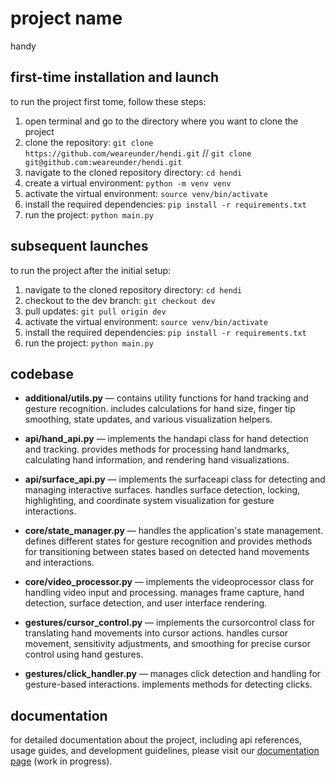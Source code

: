 # project name

handy

## first-time installation and launch

to run the project first tome, follow these steps:

1. open terminal and go to the directory where you want to clone the project
2. clone the repository: `git clone https://github.com/weareunder/hendi.git` // `git clone git@github.com:weareunder/hendi.git`
2. navigate to the cloned repository directory: `cd hendi`
3. create a virtual environment: `python -m venv venv`
4. activate the virtual environment: `source venv/bin/activate`
5. install the required dependencies: `pip install -r requirements.txt`
6. run the project: `python main.py`

## subsequent launches

to run the project after the initial setup:

1. navigate to the cloned repository directory: `cd hendi`
2. checkout to the dev branch: `git checkout dev`
3. pull updates: `git pull origin dev`
4. activate the virtual environment: `source venv/bin/activate`
5. install the required dependencies: `pip install -r requirements.txt`
6. run the project: `python main.py`

## codebase

- **additional/utils.py** — contains utility functions for hand tracking and gesture recognition. includes calculations for hand size, finger tip smoothing, state updates, and various visualization helpers.

- **api/hand_api.py** — implements the handapi class for hand detection and tracking. provides methods for processing hand landmarks, calculating hand information, and rendering hand visualizations.

- **api/surface_api.py** — implements the surfaceapi class for detecting and managing interactive surfaces. handles surface detection, locking, highlighting, and coordinate system visualization for gesture interactions.

- **core/state_manager.py** — handles the application's state management. defines different states for gesture recognition and provides methods for transitioning between states based on detected hand movements and interactions.

- **core/video_processor.py** — implements the videoprocessor class for handling video input and processing. manages frame capture, hand detection, surface detection, and user interface rendering.

- **gestures/cursor_control.py** — implements the cursorcontrol class for translating hand movements into cursor actions. handles cursor movement, sensitivity adjustments, and smoothing for precise cursor control using hand gestures.

- **gestures/click_handler.py** — manages click detection and handling for gesture-based interactions. implements methods for detecting clicks.

## documentation

for detailed documentation about the project, including api references, usage guides, and development guidelines, please visit our [documentation page](https://handy.vision/docs) (work in progress).